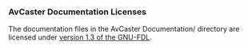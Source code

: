 ### AvCaster Documentation Licenses

The documentation files in the AvCaster Documentation/ directory are licensed under [version 1.3 of the GNU-FDL](COPYING_DOCUMENTATION).
